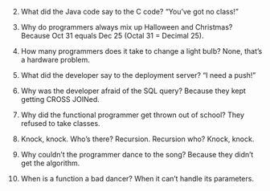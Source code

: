 
2.	What did the Java code say to the C code?
“You’ve got no class!”

3.	Why do programmers always mix up Halloween and Christmas?
Because Oct 31 equals Dec 25 (Octal 31 = Decimal 25).

4.	How many programmers does it take to change a light bulb?
None, that’s a hardware problem.

5.	What did the developer say to the deployment server?
“I need a push!”

6.	Why was the developer afraid of the SQL query?
Because they kept getting CROSS JOINed.

7.	Why did the functional programmer get thrown out of school?
They refused to take classes.

8.	Knock, knock. Who’s there?
Recursion.
Recursion who?
Knock, knock.

9.	Why couldn’t the programmer dance to the song?
Because they didn’t get the algorithm.

10.	When is a function a bad dancer?
When it can’t handle its parameters.

